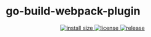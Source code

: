 # go-build-webpack-plugin

<div align="center">
  <a href="https://packagephobia.com/result?p=go-build-webpack-plugin">
    <img src="https://packagephobia.com/badge?p=go-build-webpack-plugin" alt="install size" />
  </a>
  <a href="https://github.com/raviSussol/go-build-webpack-plugin/blob/main/LICENSE">
    <img src="https://badgen.net/badge/license/MIT/yellow" alt="license" />
  </a>
  <a href="https://github.com/raviSussol/go-build-webpack-plugin/releases/tag/v1.0.1">
    <img src="https://badgen.net/github/release/raviSussol/go-build-webpack-plugin" alt="release" />
  </a>
</div>
